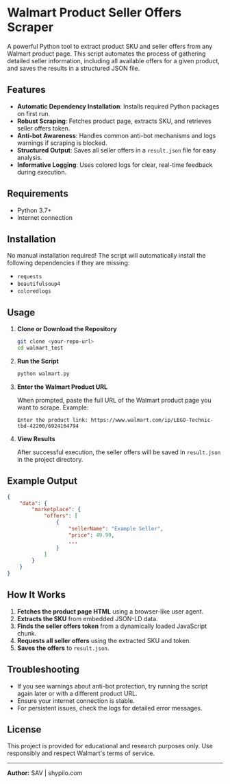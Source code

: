 # Walmart Product Seller Offers Scraper

A powerful Python tool to extract product SKU and seller offers from any Walmart product page. This script automates the process of gathering detailed seller information, including all available offers for a given product, and saves the results in a structured JSON file.

## Features

- **Automatic Dependency Installation**: Installs required Python packages on first run.
- **Robust Scraping**: Fetches product page, extracts SKU, and retrieves seller offers token.
- **Anti-bot Awareness**: Handles common anti-bot mechanisms and logs warnings if scraping is blocked.
- **Structured Output**: Saves all seller offers in a `result.json` file for easy analysis.
- **Informative Logging**: Uses colored logs for clear, real-time feedback during execution.

## Requirements

- Python 3.7+
- Internet connection

## Installation

No manual installation required! The script will automatically install the following dependencies if they are missing:

- `requests`
- `beautifulsoup4`
- `coloredlogs`

## Usage

1. **Clone or Download the Repository**

   ```bash
   git clone <your-repo-url>
   cd walmart_test
   ```

2. **Run the Script**

   ```bash
   python walmart.py
   ```

3. **Enter the Walmart Product URL**

   When prompted, paste the full URL of the Walmart product page you want to scrape. Example:

   ```
   Enter the product link: https://www.walmart.com/ip/LEGO-Technic-tbd-42200/6924164794
   ```

4. **View Results**

   After successful execution, the seller offers will be saved in `result.json` in the project directory.

## Example Output

```json
{
    "data": {
        "marketplace": {
            "offers": [
                {
                    "sellerName": "Example Seller",
                    "price": 49.99,
                    ...
                }
            ]
        }
    }
}
```

## How It Works

1. **Fetches the product page HTML** using a browser-like user agent.
2. **Extracts the SKU** from embedded JSON-LD data.
3. **Finds the seller offers token** from a dynamically loaded JavaScript chunk.
4. **Requests all seller offers** using the extracted SKU and token.
5. **Saves the offers** to `result.json`.

## Troubleshooting

- If you see warnings about anti-bot protection, try running the script again later or with a different product URL.
- Ensure your internet connection is stable.
- For persistent issues, check the logs for detailed error messages.

## License

This project is provided for educational and research purposes only. Use responsibly and respect Walmart's terms of service.

---

**Author:** SAV | shypilo.com
